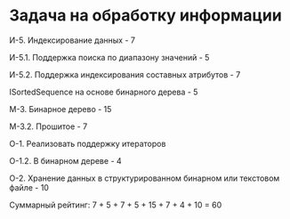 # Задача на обработку информации


И-5. Индексирование данных - 7

И-5.1. Поддержка поиска по диапазону значений - 5

И-5.2. Поддержка индексирования составных атрибутов - 7

ISortedSequence на основе бинарного дерева - 5

М-3. Бинарное дерево - 15

М-3.2. Прошитое - 7

О-1. Реализовать поддержку итераторов

О-1.2. В бинарном дереве - 4

О-2. Хранение данных в структурированном бинарном или текстовом файле - 10

Суммарный рейтинг: 7 + 5 + 7 + 5 + 15 + 7 + 4 + 10 = 60
